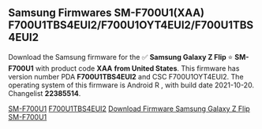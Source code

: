 <h2>Samsung Firmwares SM-F700U1(XAA) F700U1TBS4EUI2/F700U1OYT4EUI2/F700U1TBS4EUI2</h2>
Download the Samsung firmware for the ✅ <strong>Samsung Galaxy Z Flip </strong> ⭐ <strong>SM-F700U1</strong> with product code <strong>XAA</strong> <strong> from United States</strong>. This firmware has version number PDA <strong>F700U1TBS4EUI2</strong> and CSC F700U1OYT4EUI2. The operating system of this firmware is Android R , with build date 2021-10-20. Changelist <strong>22385514</strong>.


[SM-F700U1](https://samfirm.shop/samsung/model/SM-F700U1)
[F700U1TBS4EUI2](https://samfirm.shop/samsung/pda/F700U1TBS4EUI2)
[Download Firmware Samsung Galaxy Z Flip SM-F700U1](https://samfirm.shop/samsung/firmware/466568)
